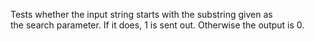 
[comment]: # (TextCanvasModule)
Tests whether the input string starts with the substring given as the search parameter. If it does, 1 is sent out. Otherwise the output is 0.